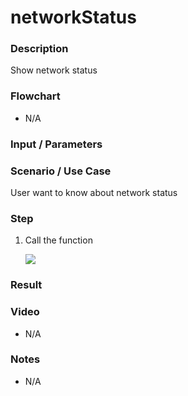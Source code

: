 
# networkStatus

### Description

Show network status

### Flowchart

- N/A

### Input / Parameters



### Scenario / Use Case

User want to know about network status

### Step

1. Call the function

    ![](../../../../document/function/Device/networkStatus/networkStatus-step-1.png?raw=true)

    
### Result



### Video

- N/A
<!--[![Video](http://i.imgur.com/Ot5DWAW.png)](https://youtu.be/StTqXEQ2l-Y?t=35s)-->

### Notes

- N/A